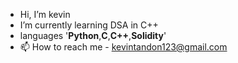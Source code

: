 - Hi, I’m kevin
- I’m currently learning DSA in C++ 
- languages '**Python**,**C**,**C++**,**Solidity**'
- 📫 How to reach me - kevintandon123@gmail.com

<!---
kev0-4/kev0-4 is a ✨ special ✨ repository because its `README.md` (this file) appears on your GitHub profile.
You can click the Preview link to take a look at your changes.
--->
